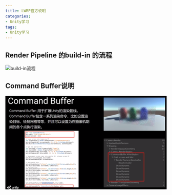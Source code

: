 ```yaml
---
title: LWRP官方说明
categories:
- Unity学习
tags: 
- Unity学习
---
```


## Render Pipeline 的build-in 的流程

![build-in流程](/img/1578468743022.png)

## Command Buffer说明
![Command Buffer说明](/img/1578468782581.png)